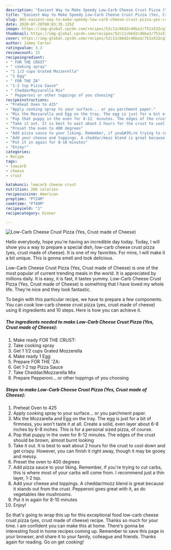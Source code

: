 ```yaml
---
description: "Easiest Way to Make Speedy Low-Carb Cheese Crust Pizza (Yes, Crust made of Cheese)"
title: "Easiest Way to Make Speedy Low-Carb Cheese Crust Pizza (Yes, Crust made of Cheese)"
slug: 861-easiest-way-to-make-speedy-low-carb-cheese-crust-pizza-yes-crust-made-of-cheese
date: 2020-07-20T00:03:35.135Z
image: https://img-global.cpcdn.com/recipes/52c11cb6d2c46ba3/751x532cq70/low-carb-cheese-crust-pizza-yes-crust-made-of-cheese-recipe-main-photo.jpg
thumbnail: https://img-global.cpcdn.com/recipes/52c11cb6d2c46ba3/751x532cq70/low-carb-cheese-crust-pizza-yes-crust-made-of-cheese-recipe-main-photo.jpg
cover: https://img-global.cpcdn.com/recipes/52c11cb6d2c46ba3/751x532cq70/low-carb-cheese-crust-pizza-yes-crust-made-of-cheese-recipe-main-photo.jpg
author: Jimmy Carter
ratingvalue: 3.3
reviewcount: 15
recipeingredient:
- " FOR THE CRUST"
- " cooking spray"
- "1 1/2 cups Grated Mozzerella"
- "1 Egg"
- " FOR THE ZA"
- "1-2 tsp Pizza Sauce"
- " CheddarMozzarella Mix"
- " Pepperoni or other toppings of you choosing"
recipeinstructions:
- "Preheat Oven to 425"
- "Apply cooking spray to your surface... or you parchment paper."
- "Mix the Mozzarella and Egg on the tray. The egg is just for a bit of firmness, you won&#39;t taste it at all. Create a solid, even layer about 6-8 inches by 6-8 inches. This is for a personal sized pizza, of course."
- "Pop that puppy in the oven for 8-12  minutes. The edges of the crust should be brown, almost burnt looking"
- "Take it out. It is best to wait about 2 hours for the crust to cool down and get crispy. However, you can finish it right away, though it may be gooey and messy."
- "Preset the oven to 400 degrees"
- "Add pizza sauce to your liking. Remember, if you&#39;re trying to cut carbs, this is where most of your carbs will come from. I recommend just a thin layer, 1-2 tsp."
- "Add your cheese and toppings. A cheddar/mozz blend is great because it stands out from the crust. Pepperoni goes great with it, as do vegetables like mushrooms."
- "Put it in again for 8-10 minutes"
- "Enjoy!"
categories:
- Recipe
tags:
- lowcarb
- cheese
- crust

katakunci: lowcarb cheese crust 
nutrition: 266 calories
recipecuisine: American
preptime: "PT24M"
cooktime: "PT40M"
recipeyield: "1"
recipecategory: Dinner

---
```



![Low-Carb Cheese Crust Pizza (Yes, Crust made of Cheese)](https://img-global.cpcdn.com/recipes/52c11cb6d2c46ba3/751x532cq70/low-carb-cheese-crust-pizza-yes-crust-made-of-cheese-recipe-main-photo.jpg)

Hello everybody, hope you're having an incredible day today. Today, I will show you a way to prepare a special dish, low-carb cheese crust pizza (yes, crust made of cheese). It is one of my favorites. For mine, I will make it a bit unique. This is gonna smell and look delicious.

Low-Carb Cheese Crust Pizza (Yes, Crust made of Cheese) is one of the most popular of current trending meals in the world. It is appreciated by millions daily. It is easy, it is fast, it tastes yummy. Low-Carb Cheese Crust Pizza (Yes, Crust made of Cheese) is something that I have loved my whole life. They're nice and they look fantastic.




To begin with this particular recipe, we have to prepare a few components. You can cook low-carb cheese crust pizza (yes, crust made of cheese) using 8 ingredients and 10 steps. Here is how you can achieve it.

<!--inarticleads1-->

##### The ingredients needed to make Low-Carb Cheese Crust Pizza (Yes, Crust made of Cheese):

1. Make ready  FOR THE CRUST:
1. Take  cooking spray
1. Get 1 1/2 cups Grated Mozzerella
1. Make ready 1 Egg
1. Prepare  FOR THE &#39;ZA:
1. Get 1-2 tsp Pizza Sauce
1. Take  Cheddar/Mozzarella Mix
1. Prepare  Pepperoni... or other toppings of you choosing




<!--inarticleads2-->

##### Steps to make Low-Carb Cheese Crust Pizza (Yes, Crust made of Cheese):

1. Preheat Oven to 425
1. Apply cooking spray to your surface... or you parchment paper.
1. Mix the Mozzarella and Egg on the tray. The egg is just for a bit of firmness, you won&#39;t taste it at all. Create a solid, even layer about 6-8 inches by 6-8 inches. This is for a personal sized pizza, of course.
1. Pop that puppy in the oven for 8-12  minutes. The edges of the crust should be brown, almost burnt looking
1. Take it out. It is best to wait about 2 hours for the crust to cool down and get crispy. However, you can finish it right away, though it may be gooey and messy.
1. Preset the oven to 400 degrees
1. Add pizza sauce to your liking. Remember, if you&#39;re trying to cut carbs, this is where most of your carbs will come from. I recommend just a thin layer, 1-2 tsp.
1. Add your cheese and toppings. A cheddar/mozz blend is great because it stands out from the crust. Pepperoni goes great with it, as do vegetables like mushrooms.
1. Put it in again for 8-10 minutes
1. Enjoy!




So that's going to wrap this up for this exceptional food low-carb cheese crust pizza (yes, crust made of cheese) recipe. Thanks so much for your time. I am confident you can make this at home. There's gonna be interesting food in home recipes coming up. Remember to save this page in your browser, and share it to your family, colleague and friends. Thanks again for reading. Go on get cooking!
